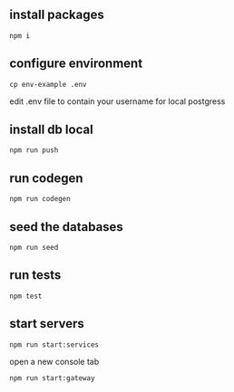 ## install packages

`npm i`

## configure environment

`cp env-example .env`

edit .env file to contain your username for local postgress

## install db local

`npm run push`

## run codegen

`npm run codegen`

## seed the databases

`npm run seed`

## run tests

`npm test`

## start servers

`npm run start:services`

open a new console tab

`npm run start:gateway`